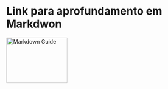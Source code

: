 # Link para aprofundamento em Markdwon

<a href = "https://www.markdownguide.org/"><img src= "https://d33wubrfki0l68.cloudfront.net/f1f475a6fda1c2c4be4cac04033db5c3293032b4/513a4/assets/images/markdown-mark-white.svg" alt = "Markdown Guide" height="120" width="160"></a>